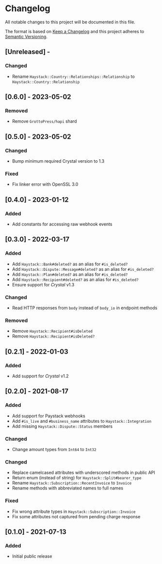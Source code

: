 # Changelog

All notable changes to this project will be documented in this file.

The format is based on [Keep a Changelog](http://keepachangelog.com/en/1.0.0/)
and this project adheres to [Semantic Versioning](http://semver.org/spec/v2.0.0.html).

## [Unreleased] - 

### Changed
- Rename `Haystack::Country::Relationships::Relationship` to `Haystack::Country::Relationship`

## [0.6.0] - 2023-05-02

### Removed
- Remove `GrottoPress/hapi` shard

## [0.5.0] - 2023-05-02

### Changed
- Bump minimum required Crystal version to 1.3

### Fixed
- Fix linker error with OpenSSL 3.0

## [0.4.0] - 2023-01-12

### Added
- Add constants for accessing raw webhook events

## [0.3.0] - 2022-03-17

### Added
- Add `Haystack::Bank#deleted?` as an alias for `#is_deleted?`
- Add `Haystack::Dispute::Message#deleted?` as an alias for `#is_deleted?`
- Add `Haystack::Plan#deleted?` as an alias for `#is_deleted?`
- Add `Haystack::Recipient#deleted?` as an alias for `#is_deleted?`
- Ensure support for *Crystal* v1.3

### Changed
- Read HTTP responses from `body` instead of `body_io` in endpoint methods

### Removed
- Remove `Haystack::Recipient#isDeleted`
- Remove `Haystack::Recipient#isDeleted?`

## [0.2.1] - 2022-01-03

### Added
- Add support for *Crystal* v1.2

## [0.2.0] - 2021-08-17

### Added
- Add support for Paystack webhooks
- Add `#is_live` and `#business_name` attributes to `Haystack::Integration`
- Add missing `Haystack::Dispute::Status` members

### Changed
- Change amount types from `Int64` to `Int32`

### Changed
- Replace camelcased attributes with underscored methods in public API
- Return enum (instead of string) for `Haystack::Split#bearer_type`
- Rename `Haystack::Subscription::RecentInvoice` to `Invoice`
- Rename methods with abbreviated names to full names

### Fixed
- Fix wrong attribute types in `Haystack::Subscription::Invoice`
- Fix some attributes not captured from pending charge response

## [0.1.0] - 2021-07-13

### Added
- Initial public release
